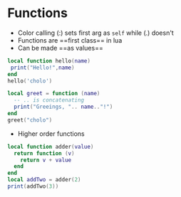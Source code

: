 # Functions

- Color calling (:) sets first arg as `self` while (.) doesn't
- Functions are ==first class== in lua
- Can be made ==as values==

```lua
local function hello(name)
 print("Hello!",name)
end
hello('cholo')

local greet = function (name)
  -- .. is concatenating
  print("Greeings, ".. name.."!")
end
greet("cholo")
```

- Higher order functions

```lua
local function adder(value)
  return function (v)
    return v + value
  end
end
local addTwo = adder(2)
print(addTwo(3))
```
